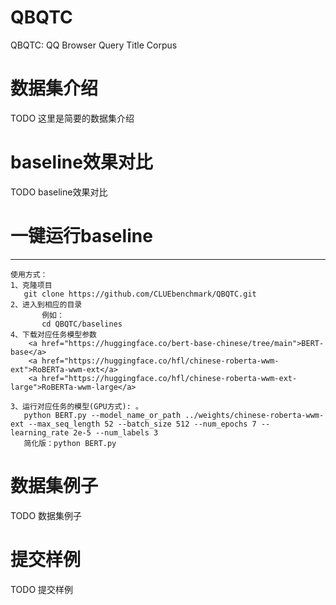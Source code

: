# QBQTC
QBQTC: QQ Browser Query Title Corpus


# 数据集介绍
TODO 这里是简要的数据集介绍

# baseline效果对比
TODO baseline效果对比


# 一键运行baseline
---------------------------------------------------------------------
    使用方式：
    1、克隆项目 
       git clone https://github.com/CLUEbenchmark/QBQTC.git
    2、进入到相应的目录
           例如：
           cd QBQTC/baselines
    4、下载对应任务模型参数
    	<a href="https://huggingface.co/bert-base-chinese/tree/main">BERT-base</a>
    	<a href="https://huggingface.co/hfl/chinese-roberta-wwm-ext">RoBERTa-wwm-ext</a>
    	<a href="https://huggingface.co/hfl/chinese-roberta-wwm-ext-large">RoBERTa-wwm-large</a>
    	
    3、运行对应任务的模型(GPU方式): 。
       python BERT.py --model_name_or_path ../weights/chinese-roberta-wwm-ext --max_seq_length 52 --batch_size 512 --num_epochs 7 --learning_rate 2e-5 --num_labels 3
       简化版：python BERT.py

# 数据集例子
TODO 数据集例子

# 提交样例
TODO 提交样例

